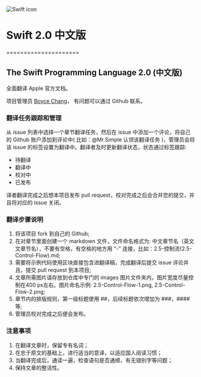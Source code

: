 ![Swift icon](https://github.com/boycechang/Swift-2.0-CN/blob/master/images/swift.png)  

# Swift 2.0 中文版
=====================


## The Swift Programming Language 2.0 (中文版)

全面翻译 Apple 官方文档。

项目管理员 [Boyce Chang](https://github.com/boycechang/)， 有问题可以通过 Github 联系。



### 翻译任务跟踪和管理

从 issue 列表中选择一个章节翻译任务，然后在 issue 中添加一个评论，将自己的 Github 账户添加到评论中( 比如：@Mr.Simple 认领该翻译任务 )，管理员会将该 issue 的标签设置为翻译中。翻译者及时更新翻译状态，状态通过标签跟踪:

* 待翻译
* 翻译中
* 校对中
* 已发布

译者翻译完成之后想本项目发布 pull request，校对完成之后会合并您的提交，并且将对应的 issue 关闭。



### 翻译步骤说明

1. 将该项目 fork 到自己的 Github;
2. 在对章节里面创建一个 markdown 文件，文件命名格式为: 中文章节名（英文文章节名），不要有空格，有空格的地方用 “-” 连接，比如：2.5-控制流(2.5-Control-Flow).md;
3. 需要将示例代码使用区块直接包含进翻译稿，完成翻译后提交 issue 评论并且，提交 pull request 到本项目;
4. 文章所需图片请存放到仓库中专门的 images 图片文件夹内，图片宽度尽量控制在400 px左右。图片命名示例: 2.5-Control-Flow-1.png, 2.5-Control-Flow-2.png;
5. 章节内的排版规则，第一级标题使用 ##，后续标题依次增加为 ###，#### 等;
6. 管理员校对完成之后便会发布。  



### 注意事项

1. 在翻译文章时，保留专有名词；
2. 在忠于原文的基础上，进行适当的意译，以适应国人阅读习惯；
3. 当翻译完成后，通读一遍，检查语句是否通顺，有无错别字等问题；
4. 保持文章的整洁性。
